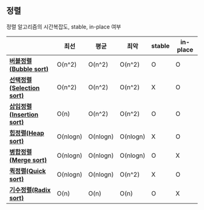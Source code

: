 ## 정렬

정렬 알고리즘의 시간복잡도, stable, in-place 여부

||최선|평균|최악|stable|in-place|
|-|-|-|-|-|-|
|[**버블정렬(Bubble sort)**](https://github.com/GyeongahNa/DataStructureTIL/blob/main/%EC%A0%95%EB%A0%AC/BubbleSort/BubbleSort.c)|O(n^2)|O(n^2)|O(n^2)|O|O|
|[**선택정렬(Selection sort)**](https://github.com/GyeongahNa/DataStructureTIL/blob/main/%EC%A0%95%EB%A0%AC/SelectionSort/SelectionSort.c)|O(n^2)|O(n^2)|O(n^2)|X|O|
|[**삽입정렬(Insertion sort)**](https://github.com/GyeongahNa/DataStructureTIL/blob/main/%EC%A0%95%EB%A0%AC/InsertionSort/InsertionSort.c)|O(n)|O(n^2)|O(n^2)|O|O|
|[**힙정렬(Heap sort)**](https://github.com/GyeongahNa/DataStructureTIL/blob/main/%EC%A0%95%EB%A0%AC/Heapsort/HeapSort.c)|O(nlogn)|O(nlogn)|O(nlogn)|X|O|
|[**병합정렬(Merge sort)**](https://github.com/GyeongahNa/DataStructureTIL/blob/main/%EC%A0%95%EB%A0%AC/MergeSort/MergeSort.c)|O(nlogn)|O(nlogn)|O(nlogn)|O|X|
|[**퀵정렬(Quick sort)**](https://github.com/GyeongahNa/DataStructureTIL/blob/main/%EC%A0%95%EB%A0%AC/QuickSort/QuickSort.c)|O(nlogn)|O(nlogn)|O(n^2)|X|O|
|[**기수정렬(Radix sort)**](https://github.com/GyeongahNa/DataStructureTIL/tree/main/%EC%A0%95%EB%A0%AC/RadixSort)|O(n)|O(n)|O(n)|O|X|

